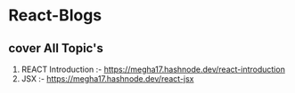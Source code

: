 # React-Blogs
## cover All Topic's

1. REACT Introduction :- https://megha17.hashnode.dev/react-introduction
2. JSX :- https://megha17.hashnode.dev/react-jsx
